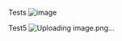 Tests 
![image](https://github.com/user-attachments/assets/4f7fb827-e68f-421a-bb55-48af7b2e4e95)


Test5
![Uploading image.png…]()
